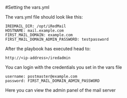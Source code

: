 
#Setting the vars.yml

The vars.yml file should look like this:

    IREDMAIL_DIR: /opt/iRedMail
    HOSTNAME: mail.example.com
    FIRST_MAIL_DOMAIN: example.com
    FIRST_MAIL_DOMAIN_ADMIN_PASSWORD: testpassword



After the playbook has executed head to:

    http://<ip-address>/iredadmin

You can login with the credentials you set in the vars file
    
    username: postmaster@example.com
    password: FIRST_MAIL_DOMAIN_ADMIN_PASSWORD

Here you can view the admin panel of the mail server
